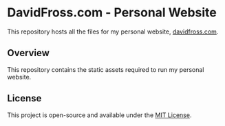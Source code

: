 # DavidFross.com - Personal Website

This repository hosts all the files for my personal website, [davidfross.com](https://davidfross.com).

## Overview

This repository contains the static assets required to run my personal website. 

## License

This project is open-source and available under the [MIT License](LICENSE).
